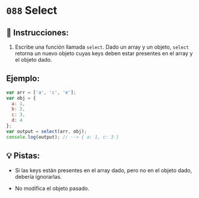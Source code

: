 # `088` Select

## 📝 Instrucciones:

1. Escribe una función llamada `select`. Dado un array y un objeto, `select` retorna un nuevo objeto cuyas keys deben estar presentes en el array y el objeto dado.

## Ejemplo:

```js
var arr = ['a', 'c', 'e'];
var obj = {
  a: 1,
  b: 2,
  c: 3,
  d: 4
};
var output = select(arr, obj);
console.log(output); // --> { a: 1, c: 3 }
```

## 💡 Pistas:

+ Si las keys están presentes en el array dado, pero no en el objeto dado, debería ignorarlas.

+ No modifica el objeto pasado.
